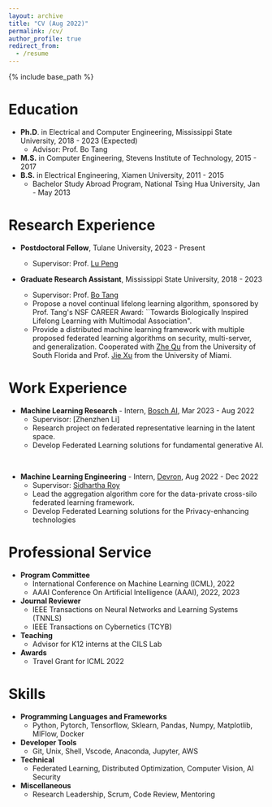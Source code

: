```yaml
---
layout: archive
title: "CV (Aug 2022)"
permalink: /cv/
author_profile: true
redirect_from:
  - /resume
---
```


{% include base_path %}

Education
======
* **Ph.D**. in Electrical and Computer Engineering, Mississippi State University, 2018 - 2023 (Expected)
  * Advisor: Prof. Bo Tang
* **M.S.** in Computer Engineering, Stevens Institute of Technology, 2015 - 2017
* **B.S.** in Electrical Engineering, Xiamen University, 2011 - 2015
  * Bachelor Study Abroad Program, National Tsing Hua University, Jan - May 2013

Research Experience
======
* **Postdoctoral Fellow**, Tulane University, 2023 - Present
  * Supervisor: Prof. [Lu Peng](https://cs.tulane.edu/~lpeng3/) 

* **Graduate Research Assistant**, Mississippi State University, 2018 - 2023
  * Supervisor: Prof. [Bo Tang](https://my.ece.msstate.edu/faculty/tang/) 
  * Propose a novel continual lifelong learning algorithm, sponsored by Prof. Tang's NSF CAREER Award: ``Towards Biologically Inspired Lifelong Learning with Multimodal Association".
  * Provide a distributed machine learning framework with multiple proposed federated learning algorithms on security, multi-server, and generalization. Cooperated with [Zhe Qu](https://zhequ1992.github.io) from the University of South Florida and Prof. [Jie Xu](https://people.miami.edu/profile/jiexu@miami.edu) from the University of Miami.

Work Experience
======
* **Machine Learning Research** - Intern, [Bosch AI](https://www.bosch-ai.com/), Mar 2023 - Aug 2022 
  <!-- * March to August 2023 -->
  * Supervisor: [Zhenzhen Li]
  * Research project on federated representative learning in the latent space.
  * Develop Federated Learning solutions for fundamental generative AI.

<br/>

* **Machine Learning Engineering** - Intern, [Devron](https://devron.ai/), Aug 2022 - Dec 2022
  <!-- * August Decmember 2022 -->
  * Supervisor: [Sidhartha Roy](https://www.sidhartharoy.com/)
  * Lead the aggregation algorithm core for the data-private cross-silo federated learning framework.
  * Develop Federated Learning solutions for the Privacy-enhancing technologies



Professional Service
======
* **Program Committee**
  * International Conference on Machine Learning (ICML), 2022
  * AAAI Conference On Artificial Intelligence (AAAI), 2022, 2023
* **Journal Reviewer**
  * IEEE Transactions on Neural Networks and Learning Systems (TNNLS)
  * IEEE Transactions on Cybernetics (TCYB)
* **Teaching**
  * Advisor for K12 interns at the CILS Lab
* **Awards**
  * Travel Grant for ICML 2022

Skills
======
* **Programming Languages and Frameworks**
  * Python, Pytorch, Tensorflow, Sklearn, Pandas, Numpy, Matplotlib, MlFlow, Docker
* **Developer Tools**
  * Git, Unix, Shell, Vscode, Anaconda, Jupyter, AWS
* **Technical**
  * Federated Learning, Distributed Optimization, Computer Vision, AI Security
* **Miscellaneous**
  * Research Leadership, Scrum, Code Review, Mentoring